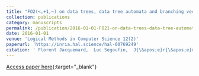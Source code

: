 ```yaml
---
title: "FO2(<,+1,~) on data trees, data tree automata and branching vector addition systems."
collection: publications
category: manuscripts
permalink: /publication/2016-01-01-FO21-on-data-trees-data-tree-automata-and-branching-vector-addition-systems
date: 2016-01-01
venue: 'Logical Methods in Computer Science 12(2)'
paperurl: 'https://inria.hal.science/hal-00769249'
citation: ' Florent Jacquemard,  Luc Segoufin,  J{\&apos;e}r{\&apos;e}mie Dimino, &quot;FO2(<,+1,~) on data trees, data tree automata and branching vector addition systems..&quot; Logical Methods in Computer Science 12(2), 2016.'
---
```

[Access paper here](https://doi.org/10.2168/LMCS-12(2:3)2016){:target="_blank"}
